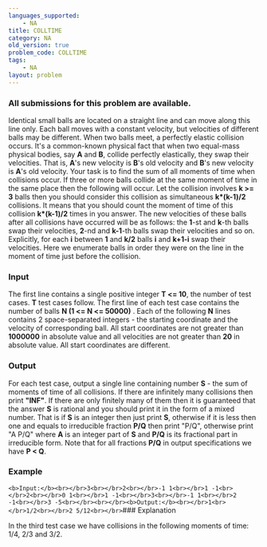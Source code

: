 ```yaml
---
languages_supported:
    - NA
title: COLLTIME
category: NA
old_version: true
problem_code: COLLTIME
tags:
    - NA
layout: problem
---
```

###  All submissions for this problem are available. 

Identical small balls are located on a straight line and can move along this line only. Each ball moves with a constant velocity, but velocities of different balls may be different. When two balls meet, a perfectly elastic collision occurs. It's a common-known physical fact that when two equal-mass physical bodies, say **A** and **B**, collide perfectly elastically, they swap their velocities. That is, **A**'s new velocity is **B**'s old velocity and **B**'s new velocity is **A**'s old velocity. Your task is to find the sum of all moments of time when collisions occur. If three or more balls collide at the same moment of time in the same place then the following will occur. Let the collision involves **k >= 3** balls then you should consider this collision as simultaneous **k\*(k-1)/2** collisions. It means that you should count the moment of time of this collision **k\*(k-1)/2** times in you answer. The new velocities of these balls after all collisions have occurred will be as follows: the **1**-st and **k**-th balls swap their velocities, **2**-nd and **k-1**-th balls swap their velocities and so on. Explicitly, for each **i** between **1** and **k/2** balls **i** and **k+1-i** swap their velocities. Here we enumerate balls in order they were on the line in the moment of time just before the collision.

### Input

The first line contains a single positive integer **T <= 10**, the number of test cases. **T** test cases follow. The first line of each test case contains the number of balls **N (1 <= N <= 50000)** . Each of the following **N** lines contains 2 space-separated integers - the starting coordinate and the velocity of corresponding ball. All start coordinates are not greater than **1000000** in absolute value and all velocities are not greater than **20** in absolute value. All start coordinates are different.

### Output

For each test case, output a single line containing number **S** - the sum of moments of time of all collisions. If there are infinitely many collisions then print **"INF"**. If there are only finitely many of them then it is guaranteed that the answer **S** is rational and you should print it in the form of a mixed number. That is if **S** is an integer then just print **S**, otherwise if it is less then one and equals to irreducible fraction **P/Q** then print "P/Q", otherwise print "A P/Q" where **A** is an integer part of **S** and **P/Q** is its fractional part in irreducible form. Note that for all fractions **P/Q** in output specifications we have **P < Q**.

### Example

`<b>Input:</b><br></br>3<br></br>2<br></br>-1 1<br></br>1 -1<br></br>2<br></br>0 1<br></br>1 -1<br></br>3<br></br>-1 1<br></br>2 -1<br></br>3 -5<br></br><br></br><b>Output:</b><br></br>1<br></br>1/2<br></br>2 5/12<br></br>`### Explanation

In the third test case we have collisions in the following moments of time: 1/4, 2/3 and 3/2.